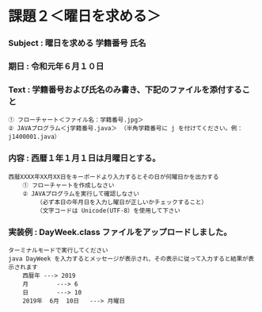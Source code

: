 # 課題２＜曜日を求める＞
### Subject : 曜日を求める 学籍番号 氏名
### 期日 : 令和元年６月１０日
### Text : 学籍番号および氏名のみ書き、下記のファイルを添付すること
	① フローチャート＜ファイル名：学籍番号.jpg＞
	② JAVAプログラム＜j学籍番号.java＞ （半角学籍番号に j を付けてください。例：j1400001.java）
### 内容 : 西暦１年１月１日は月曜日とする。
	西暦XXXX年XX月XX日をキーボードより入力するとその日が何曜日かを出力する
		① フローチャートを作成しなさい
		② JAVAプログラムを実行して確認しなさい
			（必ず本日の年月日を入力し曜日が正しいかチェックすること）
			（文字コードは Unicode(UTF-8）を使用して下さい

### 実装例 : DayWeek.class ファイルをアップロードしました。
	ターミナルモードで実行してください
	java DayWeek を入力するとメッセージが表示され、その表示に従って入力すると結果が表示されます
		西暦年 ---> 2019
		月        ---> 6
		日        ---> 10
		2019年  6月  10日   ---> 月曜日
